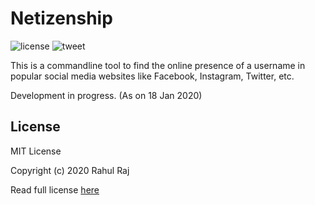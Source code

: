 # Netizenship
![license](https://img.shields.io/github/license/rahulrajpl/netizenship) ![tweet](https://img.shields.io/twitter/url?url=https%3A%2F%2Fgithub.com%2Frahulrajpl%2Fnetizenship)

This is a commandline tool to find the online presence of a username in popular social media websites like Facebook, Instagram, Twitter, etc.

Development in progress. (As on 18 Jan 2020)


## License

MIT License 

Copyright (c) 2020 Rahul Raj

Read full license [here](./LICENSE)
